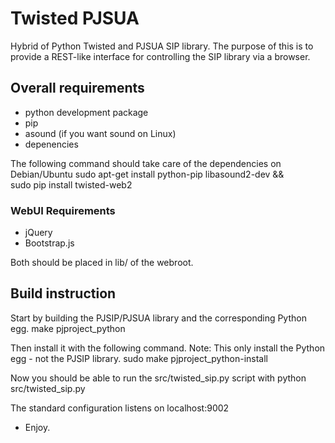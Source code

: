 # Twisted PJSUA

Hybrid of Python Twisted and PJSUA SIP library.
The purpose of this is to provide a REST-like interface for controlling the SIP library via a browser.

## Overall requirements 
 - python development package
 - pip
 - asound (if you want sound on Linux)
 - depenencies

The following command should take care of the dependencies on Debian/Ubuntu
 sudo apt-get install python-pip libasound2-dev && \
 sudo pip install twisted-web2

### WebUI Requirements
 - jQuery
 - Bootstrap.js

Both should be placed in lib/ of the webroot.

## Build instruction

Start by building the PJSIP/PJSUA library and the corresponding Python egg.
  make pjproject_python

Then install it with the following command. Note: This only install the Python egg - not the PJSIP library.
 sudo make pjproject_python-install

Now you should be able to run the src/twisted_sip.py script with
 python src/twisted_sip.py

The standard configuration listens on localhost:9002

 - Enjoy.
